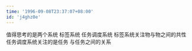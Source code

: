 ```yaml
---
time: '1996-09-08T23:37:07+08:00'
id: 'j4ghz0e'
---
```


值得思考的是两个系统
标签系统
任务调度系统
标签系统关注物与物之间的共性
任务调度系统关注的是任务 与任务之间的关系